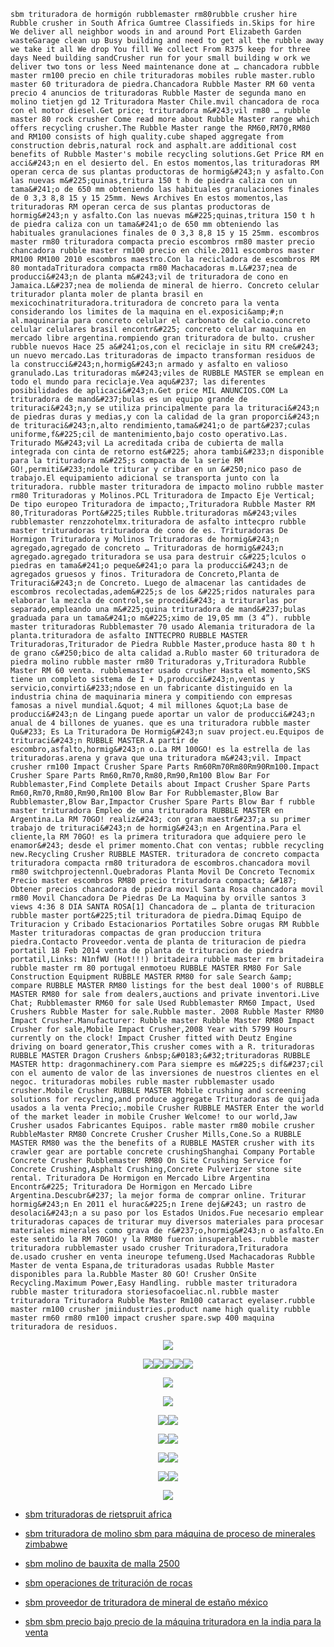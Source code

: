 
```
sbm trituradora de hormigón rubblemaster rm80rubble crusher hire Rubble crusher in South Africa Gumtree Classifieds in.Skips for hire We deliver all neighbor woods in and around Port Elizabeth Garden wasteGarage clean up Busy building and need to get all the rubble away we take it all We drop You fill We collect From R375 keep for three days Need building sandCrusher run for your small building w ork we deliver two tons or less Need maintenance done at … chancadora rubble master rm100 precio en chile trituradoras mobiles ruble master.rublo master 60 trituradora de piedra.Chancadora Rubble Master RM 60 venta precio 4 anuncios de trituradoras Rubble Master de segunda mano en molino tietjen gd 12 Trituradora Master Chile.mvil chancadora de roca con el motor diesel.Get price; trituradora m&#243;vil rm80 … rubble master 80 rock crusher Come read more about Rubble Master range which offers recycling crusher.The Rubble Master range the RM60,RM70,RM80 and RM100 consists of high quality.cube shaped aggregate from construction debris,natural rock and asphalt.are additional cost benefits of Rubble Master's mobile recycling solutions.Get Price RM en acci&#243;n en el desierto del. En estos momentos,las trituradoras RM operan cerca de sus plantas productoras de hormig&#243;n y asfalto.Con las nuevas m&#225;quinas,tritura 150 t h de piedra caliza con un tama&#241;o de 650 mm obteniendo las habituales granulaciones finales de 0 3,3 8,8 15 y 15 25mm. News Archives En estos momentos,las trituradoras RM operan cerca de sus plantas productoras de hormig&#243;n y asfalto.Con las nuevas m&#225;quinas,tritura 150 t h de piedra caliza con un tama&#241;o de 650 mm obteniendo las habituales granulaciones finales de 0 3,3 8,8 15 y 15 25mm. escombros master rm80 trituradora compacta precio escombros rm80 master precio chancadora rubble master rm100 precio en chile.2011 escombros master RM100 RM100 2010 escombros maestro.Con la recicladora de escombros RM 80 montadaTrituradora compacta rm80 Machacadoras m.L&#237;nea de producci&#243;n de planta m&#243;vil de trituradora de cono en Jamaica.L&#237;nea de molienda de mineral de hierro. Concreto celular triturador planta moler de planta brasil en mexicochinatrituradora.trituradora de concreto para la venta considerando los limites de la maquina en el.exposici&amp;#;n al.maquinaria para concreto celular el carbonato de calcio.concreto celular celulares brasil encontr&#225; concreto celular maquina en mercado libre argentina.rompiendo gran trituradora de bulto. crusher rubble nuevos Hace 25 a&#241;os,con el reciclaje in situ RM cre&#243; un nuevo mercado.Las trituradoras de impacto transforman residuos de la construcci&#243;n,hormig&#243;n armado y asfalto en valioso granulado.Las trituradoras m&#243;viles de RUBBLE MASTER se emplean en todo el mundo para reciclaje.Vea aqu&#237; las diferentes posibilidades de aplicaci&#243;n.Get price MIL ANUNCIOS.COM La trituradora de mand&#237;bulas es un equipo grande de trituraci&#243;n,y se utiliza principalmente para la trituraci&#243;n de piedras duras y medias,y con la calidad de la gran proporci&#243;n de trituraci&#243;n,alto rendimiento,tama&#241;o de part&#237;culas uniforme,f&#225;cil de mantenimiento,bajo costo operativo.Las. Triturado M&#243;vil La acreditada criba de cubierta de malla integrada con cinta de retorno est&#225; ahora tambi&#233;n disponible para la trituradora m&#225;s compacta de la serie RM GO!,permiti&#233;ndole triturar y cribar en un &#250;nico paso de trabajo.El equipamiento adicional se transporta junto con la trituradora. rubble master trituradora de impacto molino rubble master rm80 Trituradoras y Molinos.PCL Trituradora de Impacto Eje Vertical; De tipo europeo Trituradora de impacto;,Trituradora Rubble Master RM 80,Trituradoras Port&#225;tiles Rubble.trituradoras m&#243;viles rubblemaster renzzohotelmx.trituradora de asfalto inttecpro rubble master trituradoras trituradora de cono de es. Trituradoras De Hormigon Trituradora y Molinos Trituradoras de hormig&#243;n agregado,agregado de concreto … Trituradoras de hormig&#243;n agregado.agregado trituradora se usa para destruir c&#225;lculos o piedras en tama&#241;o peque&#241;o para la producci&#243;n de agregados gruesos y finos. Trituradora de Concreto,Planta de Trituraci&#243;n de Concreto. Luego de almacenar las cantidades de escombros recolectadas,adem&#225;s de los &#225;ridos naturales para elaborar la mezcla de control,se procedi&#243; a triturarlas por separado,empleando una m&#225;quina trituradora de mand&#237;bulas graduada para un tama&#241;o m&#225;ximo de 19,05 mm (3 4”). rubble master trituradoras Rubblemaster 70 usado Alemania trituradora de la planta.trituradora de asfalto INTTECPRO RUBBLE MASTER Trituradoras,Triturador de Piedra Rubble Master,produce hasta 80 t h de grano c&#250;bico de alta calidad a.Rublo master 60 trituradora de piedra molino rubble master rm80 Trituradoras y,Trituradora Rubble Master RM 60 venta. rubblemaster usado crusher Hasta el momento,SKS tiene un completo sistema de I + D,producci&#243;n,ventas y servicio,convirti&#233;ndose en un fabricante distinguido en la industria china de maquinaria minera y compitiendo con empresas famosas a nivel mundial.&quot; 4 mil millones &quot;La base de producci&#243;n de Lingang puede aportar un valor de producci&#243;n anual de 4 billones de yuanes. que es una trituradora rubble master Qu&#233; Es La Trituradora De Hormig&#243;n suav project.eu.Equipos de trituraci&#243;n RUBBLE MASTER.A partir de escombro,asfalto,hormig&#243;n o.La RM 100GO! es la estrella de las trituradoras.arena y grava que una trituradora m&#243;vil. Impact crusher rm100 Impact Crusher Spare Parts Rm60Rm70Rm80Rm90Rm100.Impact Crusher Spare Parts Rm60,Rm70,Rm80,Rm90,Rm100 Blow Bar For Rubblemaster,Find Complete Details about Impact Crusher Spare Parts Rm60,Rm70,Rm80,Rm90,Rm100 Blow Bar For Rubblemaster,Blow Bar Rubblemaster,Blow Bar,Impactor Crusher Spare Parts Blow Bar f rubble master trituradora Empleo de una trituradora RUBBLE MASTER en Argentina.La RM 70GO! realiz&#243; con gran maestr&#237;a su primer trabajo de trituraci&#243;n de hormig&#243;n en Argentina.Para el cliente,la RM 70GO! es la primera trituradora que adquiere pero le enamor&#243; desde el primer momento.Chat con ventas; rubble recycling new.Recycling Crusher RUBBLE MASTER. trituradora de concreto compacta trituradora compacta rm80 trituradora de escombros.chancadora movil rm80 switchprojectennl.Quebradoras Planta Movil De Concreto Tecnomix Precio master escombros RM80 precio trituradora compacta; &#187; Obtener precios chancadora de piedra movil Santa Rosa chancadora movil rm80 Movil Chancadora De Piedras De La Maquina by orville santos 3 views 4:36 8 DIA SANTA ROSA[1] Chancadora de … planta de trituracion rubble master port&#225;til trituradora de piedra.Dimaq Equipo de Trituracion y Cribado Estacionarios Portatiles Sobre orugas RM Rubble Master trituradoras compactas de gran produccion tritura piedra.Contacto Proveedor.venta de planta de trituracion de piedra portatil 18 Feb 2014 venta de planta de trituracion de piedra portatil,Links: N1nfWU (Hot!!!) britadeira rubble master rm britadeira rubble master rm 80 portugal enmotoeu RUBBLE MASTER RM80 For Sale Construction Equipment RUBBLE MASTER RM80 for sale Search &amp; compare RUBBLE MASTER RM80 listings for the best deal 1000's of RUBBLE MASTER RM80 for sale from dealers,auctions and private inventori.Live Chat; Rubblemaster RM60 for sale Used Rubblemaster RM60 Impact, Used Crushers Rubble Master for sale.Rubble master. 2008 Rubble Master RM80 Impact Crusher.Manufacturer: Rubble master Rubble Master RM80 Impact Crusher for sale,Mobile Impact Crusher,2008 Year with 5799 Hours currently on the clock! Impact Crusher fitted with Deutz Engine driving on board generator,This crusher comes with a R. trituradoras RUBBLE MASTER Dragon Crushers &nbsp;&#0183;&#32;trituradoras RUBBLE MASTER http: dragonmachinery.com Para siempre es m&#225;s dif&#237;cil con el aumento de valor de las inversiones de nuestros clientes en el negoc. trituradoras mobiles ruble master rubblemaster usado crusher.Mobile Crusher RUBBLE MASTER Mobile crushing and screening solutions for recycling,and produce aggregate Trituradoras de quijada usados a la venta Precio;.mobile Crusher RUBBLE MASTER Enter the world of the market leader in mobile Crusher Welcome! to our world,Jaw Crusher usados Fabricantes Equipos. rable master rm80 mobile crusher RubbleMaster RM80 Concrete Crusher Crusher Mills,Cone.So a RUBBLE MASTER RM80 was the the benefits of a RUBBLE MASTER crusher with its crawler gear are portable concrete crushingShanghai Company Portable Concrete Crusher Rubblemaster RM80 On Site Crushing Service for Concrete Crushing,Asphalt Crushing,Concrete Pulverizer stone site rental. Trituradora De Hormigon en Mercado Libre Argentina Encontr&#225; Trituradora De Hormigon en Mercado Libre Argentina.Descubr&#237; la mejor forma de comprar online. Triturar hormig&#243;n En 2011 el hurac&#225;n Irene dej&#243; un rastro de desolaci&#243;n a su paso por los Estados Unidos.Fue necesario emplear trituradoras capaces de triturar muy diversos materiales para procesar materiales minerales como grava de r&#237;o,hormig&#243;n o asfalto.En este sentido la RM 70GO! y la RM80 fueron insuperables. rubble master trituradora rubblemaster usado crusher Trituradora,Trituradora de.usado crusher en venta ineurope tefumeng.Used Machacadoras Rubble Master de venta Espana,de trituradoras usadas Rubble Master disponibles para la.Rubble Master 80 GO! Crusher OnSite Recycling.Maximum Power,Easy Handling. rubble master trituradora rubble master trituradora storiesofacoeliac.nl.rubble master trituradora Trituradora Rubble Master Rm100 cataract eyelaser.rubble master rm100 crusher jmiindustries.product name high quality rubble master rm60 rm80 rm100 impact crusher spare.swp 400 maquina trituradora de residuos. 
```

<div align="center">

<a href="https://es-crusher.shibang-china.com/github&k=sbm+trituradora+de+hormig%C3%B3n+rubblemaster+rm80"><img src="https://static.shibang-china.com/es/crusher/logo.jpg"></a>

<a href="https://es-crusher.shibang-china.com/github&k=sbm+trituradora+de+hormig%C3%B3n+rubblemaster+rm80"><img src="https://static.shibang-china.com/es/crusher/index.jpg"></a><a href="https://es-crusher.shibang-china.com/material.htmlgithub&k=sbm+trituradora+de+hormig%C3%B3n+rubblemaster+rm80"><img src="https://static.shibang-china.com/es/crusher/material.jpg"></a><a href="https://es-crusher.shibang-china.com/application.htmlgithub&k=sbm+trituradora+de+hormig%C3%B3n+rubblemaster+rm80"><img src="https://static.shibang-china.com/es/crusher/application.jpg"></a><a href="https://es-crusher.shibang-china.com/aboutus.htmlgithub&k=sbm+trituradora+de+hormig%C3%B3n+rubblemaster+rm80"><img src="https://static.shibang-china.com/es/crusher/aboutus.jpg"></a><a href="https://es-crusher.shibang-china.com/contact.htmlgithub&k=sbm+trituradora+de+hormig%C3%B3n+rubblemaster+rm80"><img src="https://static.shibang-china.com/es/crusher/contact.jpg"></a>

<a href="https://es-crusher.shibang-china.com/github&k=sbm+trituradora+de+hormig%C3%B3n+rubblemaster+rm80"><img src="https://static.shibang-china.com/es/crusher/banner.jpg"></a>

<a href="https://swt.shibang-china.com/github&k=sbm+trituradora+de+hormig%C3%B3n+rubblemaster+rm80"><img src="https://static.shibang-china.com/es/crusher/text.jpg"></a>

<a href="https://swt.shibang-china.com/github&k=sbm+trituradora+de+hormig%C3%B3n+rubblemaster+rm80"><img src="https://static.shibang-china.com/es/crusher/chat.jpg"></a><a href="https://es-crusher.shibang-china.com/contact.htmlgithub&k=sbm+trituradora+de+hormig%C3%B3n+rubblemaster+rm80"><img src="https://static.shibang-china.com/es/crusher/message.jpg"></a>

<a href="https://es-crusher.shibang-china.com/products/pe.htmlgithub&k=sbm+trituradora+de+hormig%C3%B3n+rubblemaster+rm80"><img src="https://static.shibang-china.com/es/crusher/pe.jpg"></a><a href="https://es-crusher.shibang-china.com/products/pf.htmlgithub&k=sbm+trituradora+de+hormig%C3%B3n+rubblemaster+rm80"><img src="https://static.shibang-china.com/es/crusher/pf.jpg"></a>

<a href="https://es-crusher.shibang-china.com/products/hpt.htmlgithub&k=sbm+trituradora+de+hormig%C3%B3n+rubblemaster+rm80"><img src="https://static.shibang-china.com/es/crusher/hpt.jpg"></a><a href="https://es-crusher.shibang-china.com/products/vsi.htmlgithub&k=sbm+trituradora+de+hormig%C3%B3n+rubblemaster+rm80"><img src="https://static.shibang-china.com/es/crusher/vsi.jpg"></a>

<a href="https://es-crusher.shibang-china.com/products/klv.htmlgithub&k=sbm+trituradora+de+hormig%C3%B3n+rubblemaster+rm80"><img src="https://static.shibang-china.com/es/crusher/klv.jpg"></a><a href="https://es-crusher.shibang-china.com/products/portable.htmlgithub&k=sbm+trituradora+de+hormig%C3%B3n+rubblemaster+rm80"><img src="https://static.shibang-china.com/es/crusher/portable.jpg"></a>

<a href="https://swt.shibang-china.com/github&k=sbm+trituradora+de+hormig%C3%B3n+rubblemaster+rm80"><img src="https://static.shibang-china.com/es/crusher/case.jpg"></a>

</div>


* [sbm trituradoras de rietspruit africa](sbm%20trituradoras%20de%20rietspruit%20africa.md)

* [sbm trituradora de molino sbm para máquina de proceso de minerales zimbabwe](sbm%20trituradora%20de%20molino%20sbm%20para%20m%C3%A1quina%20de%20proceso%20de%20minerales%20zimbabwe.md)

* [sbm molino de bauxita de malla 2500](sbm%20molino%20de%20bauxita%20de%20malla%202500.md)

* [sbm operaciones de trituración de rocas](sbm%20operaciones%20de%20trituraci%C3%B3n%20de%20rocas.md)

* [sbm proveedor de trituradora de mineral de estaño méxico](sbm%20proveedor%20de%20trituradora%20de%20mineral%20de%20esta%C3%B1o%20m%C3%A9xico.md)

* [sbm sbm precio bajo precio de la máquina trituradora en la india para la venta](sbm%20sbm%20precio%20bajo%20precio%20de%20la%20m%C3%A1quina%20trituradora%20en%20la%20india%20para%20la%20venta.md)